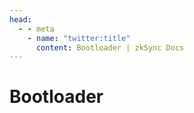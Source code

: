 ```yaml
---
head:
  - - meta
    - name: "twitter:title"
      content: Bootloader | zkSync Docs
---
```


# Bootloader
